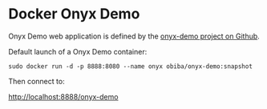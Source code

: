 Docker Onyx Demo
================

Onyx Demo web application is defined by the [onyx-demo project on Github](https://github.com/obiba/onyx-demo).

Default launch of a Onyx Demo container:

`sudo docker run -d -p 8888:8080 --name onyx obiba/onyx-demo:snapshot`

Then connect to:

[http://localhost:8888/onyx-demo](http://localhost:8888/onyx-demo)

